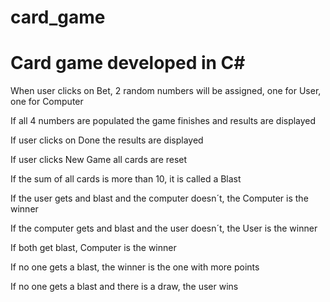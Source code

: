 # card_game
# Card game developed in C#


When user clicks on Bet, 2 random numbers will be assigned, one for User, one for Computer


If all 4 numbers are populated the game finishes and results are displayed


If user clicks on Done the results are displayed


If user clicks New Game all cards are reset


If the sum of all cards is more than 10, it is called a Blast


If the user gets and blast and the computer doesn´t, the Computer is the winner


If the computer gets and blast and the user doesn´t, the User is the winner


If both get blast, Computer is the winner


If no one gets a blast, the winner is the one with more points


If no one gets a blast and there is a draw, the user wins
